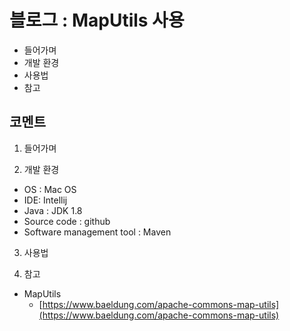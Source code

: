 # 블로그 : MapUtils 사용
* 들어가며
* 개발 환경
* 사용법
* 참고

**코멘트**
-

1. 들어가며

2. 개발 환경

* OS : Mac OS
* IDE: Intellij
* Java : JDK 1.8
* Source code : github
* Software management tool : Maven

3. 사용법

4. 참고

* MapUtils
	* [https://www.baeldung.com/apache-commons-map-utils](https://www.baeldung.com/apache-commons-map-utils)